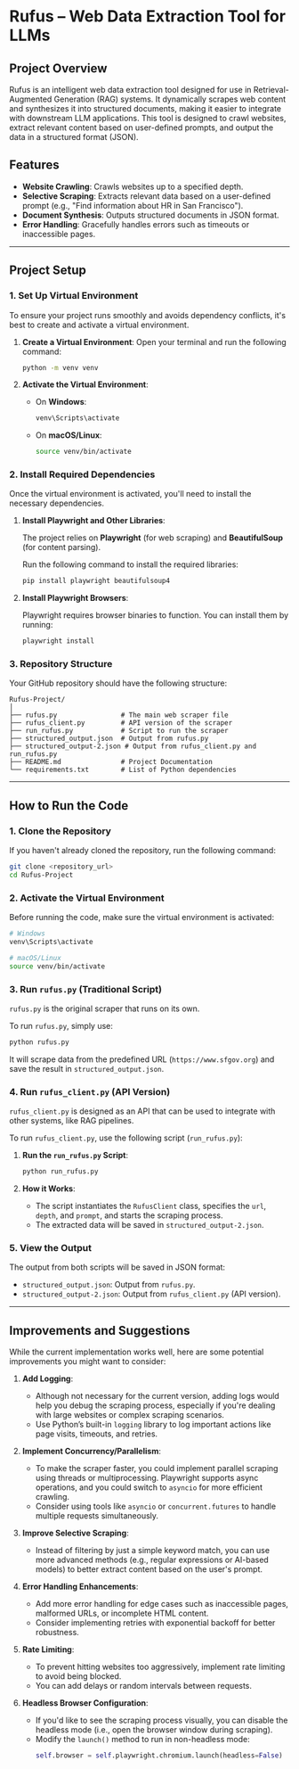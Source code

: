 # Rufus – Web Data Extraction Tool for LLMs

## Project Overview
Rufus is an intelligent web data extraction tool designed for use in Retrieval-Augmented Generation (RAG) systems. It dynamically scrapes web content and synthesizes it into structured documents, making it easier to integrate with downstream LLM applications. This tool is designed to crawl websites, extract relevant content based on user-defined prompts, and output the data in a structured format (JSON).

## Features
- **Website Crawling**: Crawls websites up to a specified depth.
- **Selective Scraping**: Extracts relevant data based on a user-defined prompt (e.g., "Find information about HR in San Francisco").
- **Document Synthesis**: Outputs structured documents in JSON format.
- **Error Handling**: Gracefully handles errors such as timeouts or inaccessible pages.

---

## Project Setup

### 1. **Set Up Virtual Environment**

To ensure your project runs smoothly and avoids dependency conflicts, it's best to create and activate a virtual environment.

1. **Create a Virtual Environment**:
   Open your terminal and run the following command:

   ```bash
   python -m venv venv
   ```

2. **Activate the Virtual Environment**:
   - On **Windows**:
     ```bash
     venv\Scripts\activate
     ```

   - On **macOS/Linux**:
     ```bash
     source venv/bin/activate
     ```

### 2. **Install Required Dependencies**

Once the virtual environment is activated, you'll need to install the necessary dependencies.

1. **Install Playwright and Other Libraries**:

   The project relies on **Playwright** (for web scraping) and **BeautifulSoup** (for content parsing).

   Run the following command to install the required libraries:

   ```bash
   pip install playwright beautifulsoup4
   ```

2. **Install Playwright Browsers**:

   Playwright requires browser binaries to function. You can install them by running:

   ```bash
   playwright install
   ```

### 3. **Repository Structure**

Your GitHub repository should have the following structure:

```
Rufus-Project/
│
├── rufus.py                # The main web scraper file
├── rufus_client.py         # API version of the scraper
├── run_rufus.py            # Script to run the scraper
├── structured_output.json  # Output from rufus.py
├── structured_output-2.json # Output from rufus_client.py and run_rufus.py
├── README.md               # Project Documentation
└── requirements.txt        # List of Python dependencies
```

---

## How to Run the Code

### 1. **Clone the Repository**

If you haven't already cloned the repository, run the following command:

```bash
git clone <repository_url>
cd Rufus-Project
```

### 2. **Activate the Virtual Environment**

Before running the code, make sure the virtual environment is activated:

```bash
# Windows
venv\Scripts\activate

# macOS/Linux
source venv/bin/activate
```

### 3. **Run `rufus.py` (Traditional Script)**

`rufus.py` is the original scraper that runs on its own.

To run `rufus.py`, simply use:

```bash
python rufus.py
```

It will scrape data from the predefined URL (`https://www.sfgov.org`) and save the result in `structured_output.json`.

### 4. **Run `rufus_client.py` (API Version)**

`rufus_client.py` is designed as an API that can be used to integrate with other systems, like RAG pipelines.

To run `rufus_client.py`, use the following script (`run_rufus.py`):

1. **Run the `run_rufus.py` Script**:

   ```bash
   python run_rufus.py
   ```

2. **How it Works**:
   - The script instantiates the `RufusClient` class, specifies the `url`, `depth`, and `prompt`, and starts the scraping process.
   - The extracted data will be saved in `structured_output-2.json`.

### 5. **View the Output**

The output from both scripts will be saved in JSON format:

- `structured_output.json`: Output from `rufus.py`.
- `structured_output-2.json`: Output from `rufus_client.py` (API version).

---

## Improvements and Suggestions

While the current implementation works well, here are some potential improvements you might want to consider:

1. **Add Logging**: 
   - Although not necessary for the current version, adding logs would help you debug the scraping process, especially if you're dealing with large websites or complex scraping scenarios.
   - Use Python’s built-in `logging` library to log important actions like page visits, timeouts, and retries.

2. **Implement Concurrency/Parallelism**:
   - To make the scraper faster, you could implement parallel scraping using threads or multiprocessing. Playwright supports async operations, and you could switch to `asyncio` for more efficient crawling.
   - Consider using tools like `asyncio` or `concurrent.futures` to handle multiple requests simultaneously.

3. **Improve Selective Scraping**:
   - Instead of filtering by just a simple keyword match, you can use more advanced methods (e.g., regular expressions or AI-based models) to better extract content based on the user's prompt.

4. **Error Handling Enhancements**:
   - Add more error handling for edge cases such as inaccessible pages, malformed URLs, or incomplete HTML content.
   - Consider implementing retries with exponential backoff for better robustness.

5. **Rate Limiting**:
   - To prevent hitting websites too aggressively, implement rate limiting to avoid being blocked.
   - You can add delays or random intervals between requests.

6. **Headless Browser Configuration**:
   - If you'd like to see the scraping process visually, you can disable the headless mode (i.e., open the browser window during scraping).
   - Modify the `launch()` method to run in non-headless mode:
     ```python
     self.browser = self.playwright.chromium.launch(headless=False)
     ```
